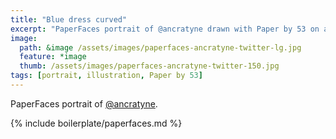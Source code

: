 ```yaml
---
title: "Blue dress curved"
excerpt: "PaperFaces portrait of @ancratyne drawn with Paper by 53 on an iPad."
image: 
  path: &image /assets/images/paperfaces-ancratyne-twitter-lg.jpg 
  feature: *image
  thumb: /assets/images/paperfaces-ancratyne-twitter-150.jpg
tags: [portrait, illustration, Paper by 53]
---
```


PaperFaces portrait of [@ancratyne](http://twitter.com/ancratyne).

{% include boilerplate/paperfaces.md %}